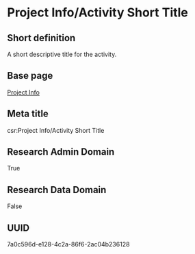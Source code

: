 # Project Info/Activity Short Title
## Short definition
A short descriptive title for the activity.
## Base page
[Project Info](../../Objects/Project%20Info.md)
## Meta title
csr:Project Info/Activity Short Title
## Research Admin Domain
True
## Research Data Domain
False
## UUID
7a0c596d-e128-4c2a-86f6-2ac04b236128
